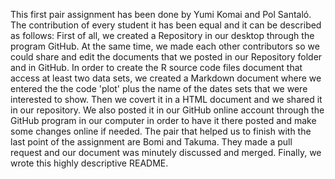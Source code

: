 This first pair assignment has been done by Yumi Komai and Pol Santaló. 
The contribution of every student it has been equal and it can be described as follows:
First of all, we created a Repository in our desktop through the program GitHub. At the same time, we made each other contributors so
we could share and edit the documents that we posted in our Repository folder and in GitHub.
In order to create the R source code files document that access at least two data sets, we created a Markdown document where we entered the 
the code 'plot' plus the name of the dates sets that we were interested to show. Then we covert it in a HTML document and we shared it
in our repository. We also posted it in our GitHub online account through the GitHub program in our computer in order to have it there
posted and make some changes online if needed.
The pair that helped us to finish with the last point of the assignment are Bomi and Takuma. They made a pull request and 
our document was minutely discussed and merged.
Finally, we wrote this highly descriptive README.

